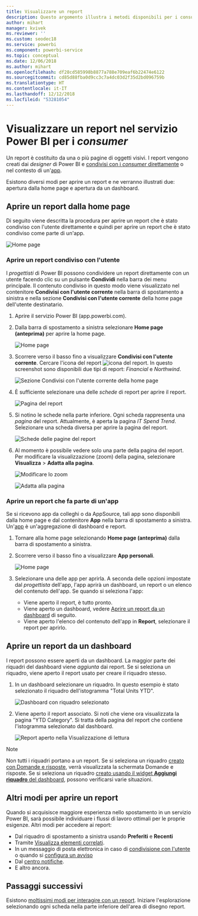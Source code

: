 ```yaml
---
title: Visualizzare un report
description: Questo argomento illustra i metodi disponibili per i consumer e gli utenti finali di Power BI per aprire e visualizzare un report di Power BI.
author: mihart
manager: kvivek
ms.reviewer: ''
ms.custom: seodec18
ms.service: powerbi
ms.component: powerbi-service
ms.topic: conceptual
ms.date: 12/06/2018
ms.author: mihart
ms.openlocfilehash: df28cd585998b8877a788e709eaf6b22474e6122
ms.sourcegitcommit: cd85d88fba0d9cc3c7a4dc03d2f35d2bd096759b
ms.translationtype: HT
ms.contentlocale: it-IT
ms.lasthandoff: 12/12/2018
ms.locfileid: "53281054"
---
```

# <a name="view-a-report-in-power-bi-service-for-consumers"></a>Visualizzare un report nel servizio Power BI per i *consumer*
Un report è costituito da una o più pagine di oggetti visivi. I report vengono creati dai *designer* di Power BI e [condivisi con i *consumer* direttamente](end-user-shared-with-me.md) o nel contesto di un'[app](end-user-apps.md). 

Esistono diversi modi per aprire un report e ne verranno illustrati due: apertura dalla home page e apertura da un dashboard. 

<!-- add art-->


## <a name="open-a-report-from-your-home-page"></a>Aprire un report dalla home page
Di seguito viene descritta la procedura per aprire un report che è stato condiviso con l'utente direttamente e quindi per aprire un report che è stato condiviso come parte di un'app.

   ![Home page](./media/end-user-report-open/power-bi-home.png)

### <a name="open-a-report-that-has-been-shared-with-you"></a>Aprire un report condiviso con l'utente
I *progettisti* di Power BI possono condividere un report direttamente con un utente facendo clic su un pulsante **Condividi** nella barra dei menu principale. Il contenuto condiviso in questo modo viene visualizzato nel contenitore **Condivisi con l'utente corrente** nella barra di spostamento a sinistra e nella sezione **Condivisi con l'utente corrente** della home page dell'utente destinatario.

1. Aprire il servizio Power BI (app.powerbi.com).

2. Dalla barra di spostamento a sinistra selezionare **Home page (anteprima)** per aprire la home page.  

   ![Home page](./media/end-user-report-open/power-bi-select-home.png)
   
3. Scorrere verso il basso fino a visualizzare **Condivisi con l'utente corrente**. Cercare l'icona del report ![icona del report](./media/end-user-report-open/power-bi-report-icon.png). In questo screenshot sono disponibili due tipi di report: *Financial* e *Northwind*. 
   
   ![Sezione Condivisi con l'utente corrente della home page](./media/end-user-report-open/power-bi-shared.png)

4. È sufficiente selezionare una delle *schede* di report per aprire il report.

   ![Pagina del report](./media/end-user-report-open/power-bi-report1.png)

5. Si notino le schede nella parte inferiore. Ogni scheda rappresenta una *pagina* del report. Attualmente, è aperta la pagina *IT Spend Trend*. Selezionare una scheda diversa per aprire la pagina del report. 

   ![Schede delle pagine del report](./media/end-user-report-open/power-bi-tabs.png)

6. Al momento è possibile vedere solo una parte della pagina del report. Per modificare la visualizzazione (zoom) della pagina, selezionare **Visualizza** > **Adatta alla pagina**.

   ![Modificare lo zoom](./media/end-user-report-open/power-bi-fit.png)

   ![Adatta alla pagina](./media/end-user-report-open/power-bi-report2.png)

### <a name="open-a-report-that-is-part-of-an-app"></a>Aprire un report che fa parte di un'app
Se si ricevono app da colleghi o da AppSource, tali app sono disponibili dalla home page e dal contenitore **App** nella barra di spostamento a sinistra. Un'[app](end-user-apps.md) è un'aggregazione di dashboard e report.

1. Tornare alla home page selezionando **Home page (anteprima)** dalla barra di spostamento a sinistra.

7. Scorrere verso il basso fino a visualizzare **App personali**.

   ![Home page](./media/end-user-report-open/power-bi-my-apps.png)

8. Selezionare una delle app per aprirla. A seconda delle opzioni impostate dal *progettista* dell'app, l'app aprirà un dashboard, un report o un elenco del contenuto dell'app. Se quando si seleziona l'app:
    - Viene aperto il report, è tutto pronto.
    - Viene aperto un dashboard, vedere [Aprire un report da un dashboard](#Open-a-report-from-a-dashboard) di seguito.
    - Viene aperto l'elenco del contenuto dell'app in **Report**, selezionare il report per aprirlo.


## <a name="open-a-report-from-a-dashboard"></a>Aprire un report da un dashboard
I report possono essere aperti da un dashboard. La maggior parte dei riquadri del dashboard viene *aggiunta* dai report. Se si seleziona un riquadro, viene aperto il report usato per creare il riquadro stesso. 

1. In un dashboard selezionare un riquadro. In questo esempio è stato selezionato il riquadro dell'istogramma "Total Units YTD".

    ![Dashboard con riquadro selezionato](./media/end-user-report-open/power-bi-dashboard.png)

2.  Viene aperto il report associato. Si noti che viene ora visualizzata la pagina "YTD Category". Si tratta della pagina del report che contiene l'istogramma selezionato dal dashboard.

    ![Report aperto nella Visualizzazione di lettura](./media/end-user-report-open/power-bi-report-new.png)

> [!NOTE]
> Non tutti i riquadri portano a un report. Se si seleziona un riquadro [creato con Domande e risposte](end-user-q-and-a.md), verrà visualizzata la schermata Domande e risposte. Se si seleziona un riquadro [creato usando il widget **Aggiungi riquadro** del dashboard](../service-dashboard-add-widget.md), possono verificarsi varie situazioni.  


##  <a name="still-more-ways-to-open-a-report"></a>Altri modi per aprire un report
Quando si acquisisce maggiore esperienza nello spostamento in un servizio Power BI, sarà possibile individuare i flussi di lavoro ottimali per le proprie esigenze. Altri modi per accedere ai report:
- Dal riquadro di spostamento a sinistra usando **Preferiti** e **Recenti**    
- Tramite [Visualizza elementi correlati](end-user-related.md).    
- In un messaggio di posta elettronica in caso di [condivisione con l'utente](../service-share-reports.md) o quando si [configura un avviso](end-user-alerts.md)    
- Dal [centro notifiche](end-user-notification-center.md).    
- E altro ancora.

## <a name="next-steps"></a>Passaggi successivi
Esistono [moltissimi modi per interagire con un report](end-user-reading-view.md).  Iniziare l'esplorazione selezionando ogni scheda nella parte inferiore dell'area di disegno report.

